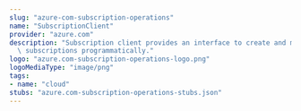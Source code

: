 ```yaml
---
slug: "azure-com-subscription-operations"
name: "SubscriptionClient"
provider: "azure.com"
description: "Subscription client provides an interface to create and manage Azure\
  \ subscriptions programmatically."
logo: "azure.com-subscription-operations-logo.png"
logoMediaType: "image/png"
tags:
- name: "cloud"
stubs: "azure.com-subscription-operations-stubs.json"
---
```


